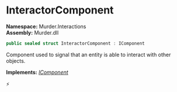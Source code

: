 # InteractorComponent

**Namespace:** Murder.Interactions \
**Assembly:** Murder.dll

```csharp
public sealed struct InteractorComponent : IComponent
```

Component used to signal that an entity is able to interact with other objects.

**Implements:** _[IComponent](../../Bang/Components/IComponent.html)_



⚡